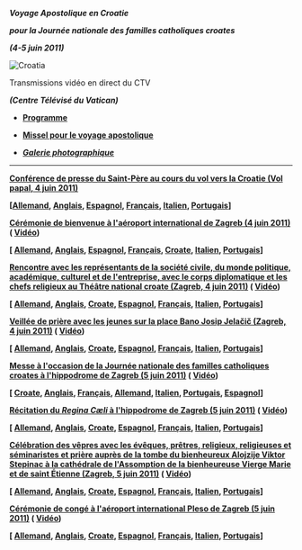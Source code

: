 ***Voyage Apostolique en Croatie***

***pour la Journée nationale des familles catholiques croates***

***(4-5 juin 2011)***

![Croatia](http://www.vatican.va/holy_father/benedict_xvi/travels/2011/img/croazia.jpg)

Transmissions vidéo en direct du CTV

***(Centre Télévisé du Vatican)***

- **[Programme](/content/benedict-xvi/fr/travels/2011/documents/trav_ben-xvi_croazia_20110604.html)**

- **[Missel pour le voyage apostolique](http://www.vatican.va/news_services/liturgy/libretti/2011/messale_croazia2011.pdf)**

- ***[Galerie photographique](http://www.vatican.va/news_services/liturgy/photogallery/2011/20110604/index.html)***


* * *

**[Conférence de presse du Saint-Père au cours du vol vers la Croatie (Vol papal, 4 juin 2011)](/content/benedict-xvi/fr/speeches/2011/june/documents/hf_ben-xvi_spe_20110604_intervista-croazia.html)**

**\[[Allemand](/content/benedict-xvi/de/speeches/2011/june/documents/hf_ben-xvi_spe_20110604_intervista-croazia.html), [Anglais](/content/benedict-xvi/en/speeches/2011/june/documents/hf_ben-xvi_spe_20110604_intervista-croazia.html), [Espagnol](/content/benedict-xvi/es/speeches/2011/june/documents/hf_ben-xvi_spe_20110604_intervista-croazia.html), [Français](/content/benedict-xvi/fr/speeches/2011/june/documents/hf_ben-xvi_spe_20110604_intervista-croazia.html), [Italien](/content/benedict-xvi/it/speeches/2011/june/documents/hf_ben-xvi_spe_20110604_intervista-croazia.html), [Portugais](/content/benedict-xvi/pt/speeches/2011/june/documents/hf_ben-xvi_spe_20110604_intervista-croazia.html)\]**

**[Cérémonie de bienvenue à l'aéroport international de Zagreb (4 juin 2011)](/content/benedict-xvi/fr/speeches/2011/june/documents/hf_ben-xvi_spe_20110604_arrivo-croazia.html) ( [Vidéo](http://player.rv.va/vaticanplayer.asp?language=it&tic=VA_FLP3NZ1B))**

**\[ [Allemand](/content/benedict-xvi/de/speeches/2011/june/documents/hf_ben-xvi_spe_20110604_arrivo-croazia.html), [Anglais](/content/benedict-xvi/en/speeches/2011/june/documents/hf_ben-xvi_spe_20110604_arrivo-croazia.html), [Espagnol](/content/benedict-xvi/es/speeches/2011/june/documents/hf_ben-xvi_spe_20110604_arrivo-croazia.html), [Français](/content/benedict-xvi/fr/speeches/2011/june/documents/hf_ben-xvi_spe_20110604_arrivo-croazia.html), [Croate](/content/benedict-xvi/hr/speeches/2011/june/documents/hf_ben-xvi_spe_20110604_arrivo-croazia.html), [Italien](/content/benedict-xvi/it/speeches/2011/june/documents/hf_ben-xvi_spe_20110604_arrivo-croazia.html), [Portugais](/content/benedict-xvi/pt/speeches/2011/june/documents/hf_ben-xvi_spe_20110604_arrivo-croazia.html)\]**

**[Rencontre avec les représentants de la société civile, du monde politique, académique, culturel et de l'entreprise, avec le corps diplomatique et les chefs religieux au Théâtre national croate (Zagreb, 4 juin 2011)](/content/benedict-xvi/fr/speeches/2011/june/documents/hf_ben-xvi_spe_20110604_cd-croazia.html) ( [Vidéo](http://player.rv.va/vaticanplayer.asp?language=it&tic=VA_ZHG67YUW))**

**\[ [Allemand](/content/benedict-xvi/de/speeches/2011/june/documents/hf_ben-xvi_spe_20110604_cd-croazia.html), [Anglais](/content/benedict-xvi/en/speeches/2011/june/documents/hf_ben-xvi_spe_20110604_cd-croazia.html), [Croate](/content/benedict-xvi/hr/speeches/2011/june/documents/hf_ben-xvi_spe_20110604_cd-croazia.html), [Espagnol](/content/benedict-xvi/es/speeches/2011/june/documents/hf_ben-xvi_spe_20110604_cd-croazia.html), [Français](/content/benedict-xvi/fr/speeches/2011/june/documents/hf_ben-xvi_spe_20110604_cd-croazia.html), [Italien](/content/benedict-xvi/it/speeches/2011/june/documents/hf_ben-xvi_spe_20110604_cd-croazia.html), [Portugais](/content/benedict-xvi/pt/speeches/2011/june/documents/hf_ben-xvi_spe_20110604_cd-croazia.html)\]**

**[Veillée de prière avec les jeunes sur la place Bano Josip Jelačič (Zagreb, 4 juin 2011)](/content/benedict-xvi/fr/speeches/2011/june/documents/hf_ben-xvi_spe_20110604_veglia-croazia.html) ( [Vidéo](http://player.rv.va/vaticanplayer.asp?language=it&tic=VA_WMAISJCS))**

**\[ [Allemand](/content/benedict-xvi/de/speeches/2011/june/documents/hf_ben-xvi_spe_20110604_veglia-croazia.html), [Anglais](/content/benedict-xvi/en/speeches/2011/june/documents/hf_ben-xvi_spe_20110604_veglia-croazia.html), [Croate](/content/benedict-xvi/hr/speeches/2011/june/documents/hf_ben-xvi_spe_20110604_veglia-croazia.html), [Espagnol](/content/benedict-xvi/es/speeches/2011/june/documents/hf_ben-xvi_spe_20110604_veglia-croazia.html), [Français](/content/benedict-xvi/fr/speeches/2011/june/documents/hf_ben-xvi_spe_20110604_veglia-croazia.html), [Italien](/content/benedict-xvi/it/speeches/2011/june/documents/hf_ben-xvi_spe_20110604_veglia-croazia.html), [Portugais](/content/benedict-xvi/pt/speeches/2011/june/documents/hf_ben-xvi_spe_20110604_veglia-croazia.html)\]**

**[Messe à l'occasion de la Journée nationale des familles catholiques croates à l'hippodrome de Zagreb (5 juin 2011)](/content/benedict-xvi/fr/homilies/2011/documents/hf_ben-xvi_hom_20110605_croazia.html) ( [Vidéo](http://player.rv.va/vaticanplayer.asp?language=it&tic=VA_RPBQIYU3))**

**\[ [Croate](/content/benedict-xvi/hr/homilies/2011/documents/hf_ben-xvi_hom_20110605_croazia.html), [Anglais](/content/benedict-xvi/en/homilies/2011/documents/hf_ben-xvi_hom_20110605_croazia.html), [Français](/content/benedict-xvi/fr/homilies/2011/documents/hf_ben-xvi_hom_20110605_croazia.html), [Allemand](/content/benedict-xvi/de/homilies/2011/documents/hf_ben-xvi_hom_20110605_croazia.html), [Italien](/content/benedict-xvi/it/homilies/2011/documents/hf_ben-xvi_hom_20110605_croazia.html), [Portugais](/content/benedict-xvi/pt/homilies/2011/documents/hf_ben-xvi_hom_20110605_croazia.html), [Espagnol](/content/benedict-xvi/es/homilies/2011/documents/hf_ben-xvi_hom_20110605_croazia.html)\]**

**[Récitation du *Regina Cæli* à l'hippodrome de Zagreb (5 juin 2011)](/content/benedict-xvi/fr/angelus/2011/documents/hf_ben-xvi_reg_20110605_zagreb.html) ( [Vidéo](http://player.rv.va/vaticanplayer.asp?language=it&tic=VA_OD8Z4R9W))**

**\[ [Allemand](/content/benedict-xvi/de/angelus/2011/documents/hf_ben-xvi_reg_20110605_zagreb.html), [Anglais](/content/benedict-xvi/en/angelus/2011/documents/hf_ben-xvi_reg_20110605_zagreb.html), [Croate](/content/benedict-xvi/hr/angelus/2011/documents/hf_ben-xvi_reg_20110605_zagreb.html), [Espagnol](/content/benedict-xvi/es/angelus/2011/documents/hf_ben-xvi_reg_20110605_zagreb.html), [Français](/content/benedict-xvi/fr/angelus/2011/documents/hf_ben-xvi_reg_20110605_zagreb.html), [Italien](/content/benedict-xvi/it/angelus/2011/documents/hf_ben-xvi_reg_20110605_zagreb.html), [Portugais](/content/benedict-xvi/pt/angelus/2011/documents/hf_ben-xvi_reg_20110605_zagreb.html)\]**

**[Célébration des vêpres avec les évêques, prêtres, religieux, religieuses et séminaristes et prière auprès de la tombe du bienheureux Alojzije Viktor Stepinac à la cathédrale de l'Assomption de la bienheureuse Vierge Marie et de saint Étienne (Zagreb, 5 juin 2011)](/content/benedict-xvi/fr/speeches/2011/june/documents/hf_ben-xvi_spe_20110605_vespri-croazia.html) ( [Vidéo](http://player.rv.va/vaticanplayer.asp?language=it&tic=VA_OC7Y5Q76))**

**\[ [Allemand](/content/benedict-xvi/de/speeches/2011/june/documents/hf_ben-xvi_spe_20110605_vespri-croazia.html), [Anglais](/content/benedict-xvi/en/speeches/2011/june/documents/hf_ben-xvi_spe_20110605_vespri-croazia.html), [Croate](/content/benedict-xvi/hr/speeches/2011/june/documents/hf_ben-xvi_spe_20110605_vespri-croazia.html), [Espagnol](/content/benedict-xvi/es/speeches/2011/june/documents/hf_ben-xvi_spe_20110605_vespri-croazia.html), [Français](/content/benedict-xvi/fr/speeches/2011/june/documents/hf_ben-xvi_spe_20110605_vespri-croazia.html), [Italien](/content/benedict-xvi/it/speeches/2011/june/documents/hf_ben-xvi_spe_20110605_vespri-croazia.html), [Portugais](/content/benedict-xvi/pt/speeches/2011/june/documents/hf_ben-xvi_spe_20110605_vespri-croazia.html)\]**

**[Cérémonie de congé à l'aéroport international Pleso de Zagreb (5 juin 2011)](/content/benedict-xvi/fr/speeches/2011/june/documents/hf_ben-xvi_spe_20110605_congedo-croazia.html) ( [Vidéo](http://player.rv.va/vaticanplayer.asp?language=it&tic=VA_2GKMCBZI))**

**\[ [Allemand](/content/benedict-xvi/de/speeches/2011/june/documents/hf_ben-xvi_spe_20110605_congedo-croazia.html), [Anglais](/content/benedict-xvi/en/speeches/2011/june/documents/hf_ben-xvi_spe_20110605_congedo-croazia.html), [Croate](/content/benedict-xvi/hr/speeches/2011/june/documents/hf_ben-xvi_spe_20110605_congedo-croazia.html), [Espagnol](/content/benedict-xvi/es/speeches/2011/june/documents/hf_ben-xvi_spe_20110605_congedo-croazia.html), [Français](/content/benedict-xvi/fr/speeches/2011/june/documents/hf_ben-xvi_spe_20110605_congedo-croazia.html), [Italien](/content/benedict-xvi/it/speeches/2011/june/documents/hf_ben-xvi_spe_20110605_congedo-croazia.html), [Portugais](/content/benedict-xvi/pt/speeches/2011/june/documents/hf_ben-xvi_spe_20110605_congedo-croazia.html)\]**